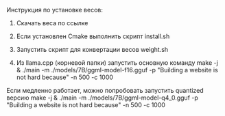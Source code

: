 Инструкция по установке весов:

1. Скачать веса по ссылке

2. Если установлен Cmake выполнить скрипт install.sh
  
3. Запустить скрипт для конвертации весов weight.sh

4. Из llama.cpp (корневой папки) запустить основную команду  make -j & ./main -m ./models/7B/ggml-model-f16.gguf -p "Building a website is not hard because" -n 500 -с 1000

Если медленно работает, можно попробовать запустить quantized версию make -j & ./main -m ./models/7B/ggml-model-q4_0.gguf -p "Building a website is not hard because" -n 500 -с 1000 


